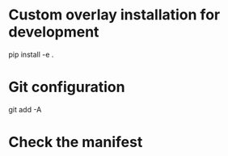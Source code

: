 # Custom overlay installation for development 
pip install -e .
# Git configuration
git add -A
# Check the manifest
